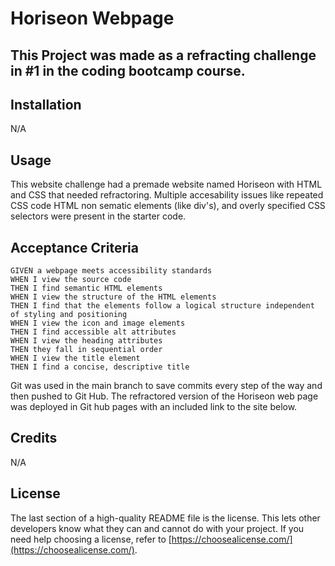 # Horiseon Webpage

## This Project was made as a refracting challenge in #1 in the coding bootcamp course.  


## Installation

N/A

## Usage

This website challenge had a premade website named Horiseon with HTML and CSS that needed refractoring.  Multiple accesability issues like repeated CSS code HTML non sematic elements (like div's), and overly specified CSS selectors were present in the starter code.

## Acceptance Criteria

```
GIVEN a webpage meets accessibility standards
WHEN I view the source code
THEN I find semantic HTML elements
WHEN I view the structure of the HTML elements
THEN I find that the elements follow a logical structure independent of styling and positioning
WHEN I view the icon and image elements
THEN I find accessible alt attributes
WHEN I view the heading attributes
THEN they fall in sequential order
WHEN I view the title element
THEN I find a concise, descriptive title
```

 Git was used in the main branch to save commits every step of the way and then pushed to Git Hub.  The refractored version of the Horiseon web page was deployed in Git hub pages with an included link to the site below.



## Credits

N/A

## License

The last section of a high-quality README file is the license. This lets other developers know what they can and cannot do with your project. If you need help choosing a license, refer to [https://choosealicense.com/](https://choosealicense.com/).

